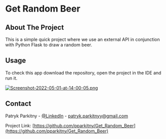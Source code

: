 # Get Random Beer

## About The Project

This is a simple quick project where we use an external API in conjunction with Python Flask to draw a random beer.

## Usage

To check this app download the repository, open the project in the IDE and run it. 

[![Screenshot-2022-05-01-at-14-00-05.png](https://i.postimg.cc/3NNCz0c1/Screenshot-2022-05-01-at-14-00-05.png)](https://postimg.cc/5QcCCy1Q)

## Contact

Patryk Parkitny - [@LinkedIn](https://linkedin.com/in/patryk-parkitny) - patryk.parkitnyy@gmail.com

Project Link: [https://github.com/pparkitny/Get_Random_Beer](https://github.com/pparkitny/Get_Random_Beer)

